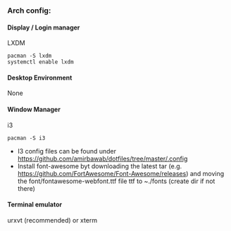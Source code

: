 ### Arch config:
#### Display / Login manager
LXDM
```
pacman -S lxdm
systemctl enable lxdm
```

#### Desktop Environment
None

#### Window Manager
i3
```
pacman -S i3
```
* I3 config files can be found under https://github.com/amirbawab/dotfiles/tree/master/.config
* Install font-awesome byt downloading the latest tar (e.g. https://github.com/FortAwesome/Font-Awesome/releases) and moving the font/fontawesome-webfont.ttf file ttf to ~./fonts (create dir if not there)

#### Terminal emulator
urxvt (recommended) or xterm
